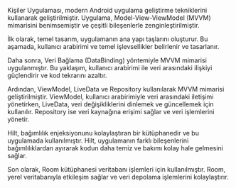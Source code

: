 Kişiler Uygulaması, modern Android uygulama geliştirme tekniklerini kullanarak geliştirilmiştir. Uygulama, Model-View-ViewModel (MVVM) mimarisini benimsemiştir ve çeşitli bileşenlerle zenginleştirilmiştir.

İlk olarak, temel tasarım, uygulamanın ana yapı taşlarını oluşturur. Bu aşamada, kullanıcı arabirimi ve temel işlevsellikler belirlenir ve tasarlanır.

Daha sonra, Veri Bağlama (DataBinding) yöntemiyle MVVM mimarisi uygulanmıştır. Bu yaklaşım, kullanıcı arabirimi ile veri arasındaki ilişkiyi güçlendirir ve kod tekrarını azaltır.

Ardından, ViewModel, LiveData ve Repository kullanılarak MVVM mimarisi geliştirilmiştir. ViewModel, kullanıcı arabirimiyle veri arasındaki iletişimi yönetirken, LiveData, veri değişikliklerini dinlemek ve güncellemek için kullanılır. Repository ise veri kaynağına erişimi sağlar ve veri işlemlerini yönetir.

Hilt, bağımlılık enjeksiyonunu kolaylaştıran bir kütüphanedir ve bu uygulamada kullanılmıştır. Hilt, uygulamanın farklı bileşenlerini bağımlılıklardan ayırarak kodun daha temiz ve bakımı kolay hale gelmesini sağlar.

Son olarak, Room kütüphanesi veritabanı işlemleri için kullanılmıştır. Room, yerel veritabanıyla etkileşim sağlar ve veri depolama işlemlerini kolaylaştırır.
